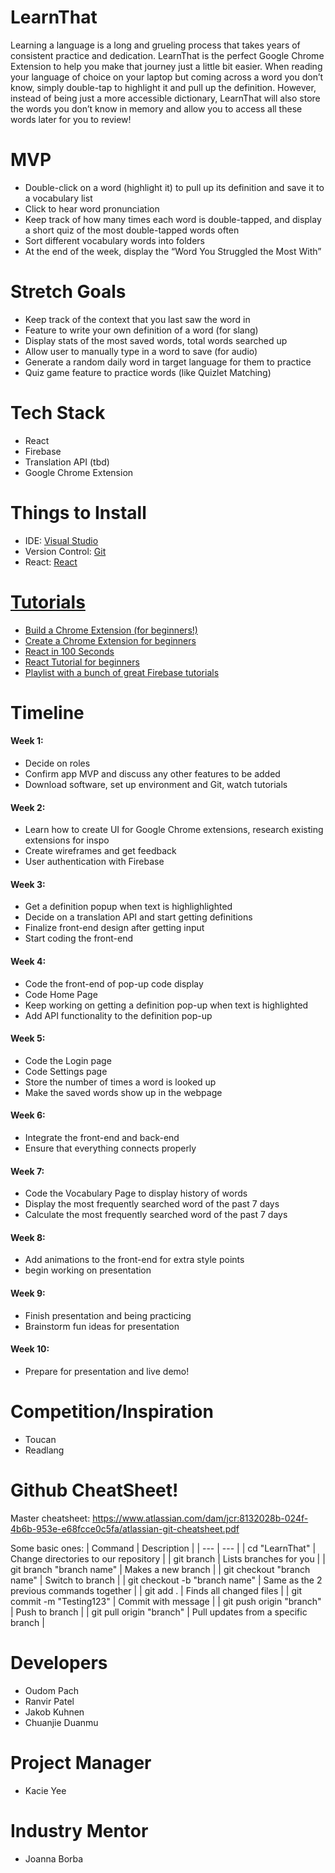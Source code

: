 # LearnThat

Learning a language is a long and grueling process that takes years of consistent practice and dedication. LearnThat is the perfect Google Chrome Extension to help you make that journey just a little bit easier. When reading your language of choice on your laptop but coming across a word you don’t know, simply double-tap to highlight it and pull up the definition. However, instead of being just a more accessible dictionary, LearnThat will also store the words you don’t know in memory and allow you to access all these words later for you to review!


# MVP

  - Double-click on a word (highlight it) to pull up its definition and save it to a vocabulary list
  - Click to hear word pronunciation
  - Keep track of how many times each word is double-tapped, and display a short quiz of the most double-tapped words often
  - Sort different vocabulary words into folders 
  - At the end of the week, display the “Word You Struggled the Most With”


# Stretch Goals

- Keep track of the context that you last saw the word in
- Feature to write your own definition of a word (for slang)
- Display stats of the most saved words, total words searched up
- Allow user to manually type in a word to save (for audio)
- Generate a random daily word in target language for them to practice
- Quiz game feature to practice words (like Quizlet Matching)

# Tech Stack

- React
- Firebase
- Translation API (tbd)
- Google Chrome Extension

# Things to Install

- IDE: <a href = "https://visualstudio.microsoft.com/"> Visual Studio</a>
- Version Control: <a href = "https://git-scm.com/downloads"> Git </a>
- React: <a href = "https://reactjs.org/docs/create-a-new-react-app.html"> React

# Tutorials
- <a href = "https://www.youtube.com/watch?v=0n809nd4Zu4&pp=ygUlaG93IHRvIG1ha2UgYSBnb29nbGUgY2hyb21lIGV4dGVuc2lvbg%3D%3D"> Build a Chrome Extension (for beginners!) </a>
- <a href = "https://www.youtube.com/watch?v=uV4L-wcnK3Y&pp=ygUlaG93IHRvIG1ha2UgYSBnb29nbGUgY2hyb21lIGV4dGVuc2lvbg%3D%3D"> Create a Chrome Extension for beginners </a>
- <a href = "https://www.youtube.com/watch?v=Tn6-PIqc4UM&pp=ygUNd2hhdCBpcyByZWFjdA%3D%3D"> React in 100 Seconds </a>
- <a href = "https://www.youtube.com/watch?v=SqcY0GlETPk&t=485s&pp=ygUOcmVhY3QgdHV0b3JpYWw%3D"> React Tutorial for beginners</a>
- <a href = "https://www.youtube.com/watch?v=4d-gIPGzmK4&list=PL4cUxeGkcC9itfjle0ji1xOZ2cjRGY_WB"> Playlist with a bunch of great Firebase tutorials</a>


# Timeline

#### Week 1: 
- Decide on roles
- Confirm app MVP and discuss any other features to be added
- Download software, set up environment and Git, watch tutorials

#### Week 2:
- Learn how to create UI for Google Chrome extensions, research existing extensions for inspo
- Create wireframes and get feedback
- User authentication with Firebase

#### Week 3:
- Get a definition popup when text is highlighlighted
- Decide on a translation API and start getting definitions
- Finalize front-end design after getting input
- Start coding the front-end

#### Week 4:
- Code the front-end of pop-up code display
- Code Home Page
- Keep working on getting a definition pop-up when text is highlighted
- Add API functionality to the definition pop-up

#### Week 5:
- Code the Login page
- Code Settings page
- Store the number of times a word is looked up
- Make the saved words show up in the webpage

#### Week 6:
- Integrate the front-end and back-end
- Ensure that everything connects properly

#### Week 7:
- Code the Vocabulary Page to display history of words
- Display the most frequently searched word of the past 7 days
- Calculate the most frequently searched word of the past 7 days

#### Week 8:
- Add animations to the front-end for extra style points
- begin working on presentation

#### Week 9:
- Finish presentation and being practicing
- Brainstorm fun ideas for presentation

#### Week 10:
- Prepare for presentation and live demo!

# Competition/Inspiration
- Toucan
- Readlang

# Github CheatSheet!
Master cheatsheet: https://www.atlassian.com/dam/jcr:8132028b-024f-4b6b-953e-e68fcce0c5fa/atlassian-git-cheatsheet.pdf

Some basic ones:
| Command | Description |
| --- | --- |
| cd "LearnThat" | Change directories to our repository |
| git branch | Lists branches for you |
| git branch "branch name" |  Makes a new branch |
| git checkout "branch name" | Switch to branch |
| git checkout -b "branch name" | Same as the 2 previous commands together |
| git add . | Finds all changed files |
| git commit -m "Testing123" | Commit with message |
| git push origin "branch" | Push to branch |
| git pull origin "branch" | Pull updates from a specific branch | 

# Developers
- Oudom Pach
- Ranvir Patel
- Jakob Kuhnen
- Chuanjie Duanmu

# Project Manager
- Kacie Yee

# Industry Mentor
- Joanna Borba

